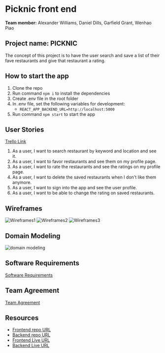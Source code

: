 # Picknic front end

**Team member:** Alexander Williams, Daniel Dills, Garfield Grant, Wenhao Piao

## Project name: PICKNIC

The concept of this project is to have the user search and save a list of their fave restaurants and give that restaurant a rating.

## How to start the app

1. Clone the repo
2. Run command `npm i` to install the dependencies
3. Create .env file in the root folder
4. In .env file, set the following variables for development:
   - `REACT_APP_BACKEND_URL=http://localhost:5000`
5. Run command `npm start` to start the app

## User Stories

[Trello Link](https://trello.com/b/YCSNFquJ/picknic)

1. As a user, I want to search restaurant by keyword and location and see it.
2. As a user, I want to favor restaurants and see them on my profile page.
3. As a user, I want to rate the restaurants and see the ratings on my profile page.
4. As a user, I want to delete the saved restaurants when I don't like them anymore.
5. As a user, I want to sign into the app and see the user profile.
6. As a user, I want to be able to change the rating on saved restaurants.

## Wireframes

![Wireframes1](./assets/wireframe1.png)
![Wireframes2](./assets/wireframe2.png)
![Wireframes3](./assets/wireframe3.png)

## Domain Modeling

![domain modeling](./assets/domain_modeling.png)

## Software Requirements

[Software Requirements](./requirements.md)

## Team Agreement

[Team Agreement](./team-agreement.md)

## Resources

- [Frontend repo URL](https://github.com/wpiao/picknic-front-end)
- [Backend repo URL](https://github.com/wpiao/picknic-back-end)
- [Frontend Live URL](https://picknic.club)
- [Backend Live URL](https://picknic-back-end.herokuapp.com/)
